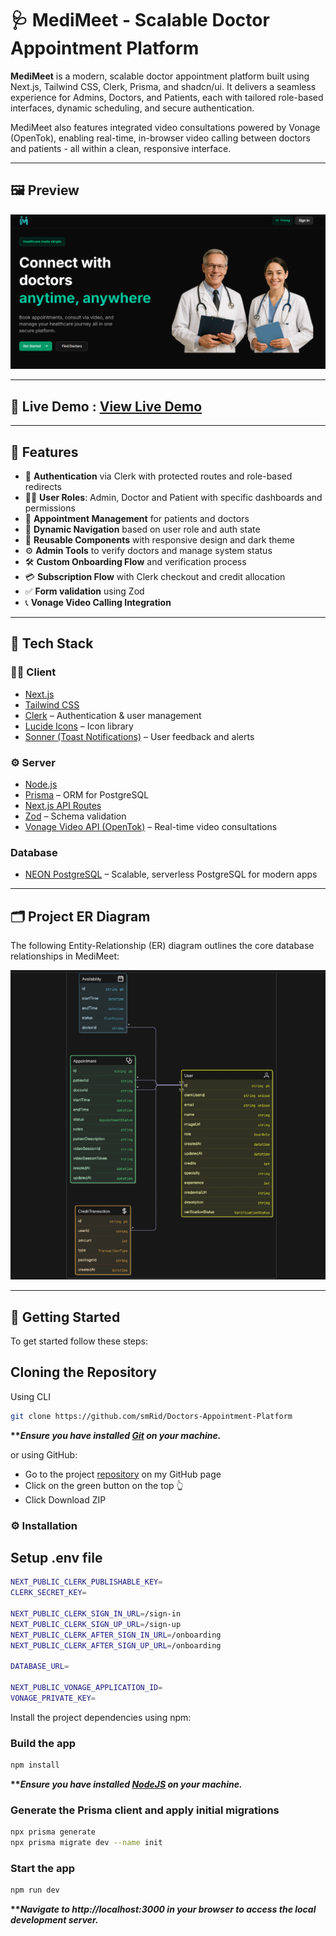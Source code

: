 # 🩺 MediMeet - Scalable Doctor Appointment Platform

**MediMeet** is a modern, scalable doctor appointment platform built using Next.js, Tailwind CSS, Clerk, Prisma, and shadcn/ui. It delivers a seamless experience for Admins, Doctors, and Patients, each with tailored role-based interfaces, dynamic scheduling, and secure authentication.

MediMeet also features integrated video consultations powered by Vonage (OpenTok), enabling real-time, in-browser video calling between doctors and patients - all within a clean, responsive interface.


---

## 🖼️ Preview

![MediMeet Dashboard Preview](./public/preview.png)  

---

## 🔗 Live Demo : [View Live Demo](medimeet-smr.vercel.app)  


---


## 🚀 Features

- 🔐 **Authentication** via Clerk with protected routes and role-based redirects  
- 🧑‍⚕️ **User Roles**: Admin, Doctor and Patient with specific dashboards and permissions  
- 📅 **Appointment Management** for patients and doctors  
- 🧭 **Dynamic Navigation** based on user role and auth state  
- 🧩 **Reusable Components** with responsive design and dark theme  
- ⚙️ **Admin Tools** to verify doctors and manage system status  
- 🛠️ **Custom Onboarding Flow** and verification process  
- 💳 **Subscription Flow** with Clerk checkout and credit allocation  
- ✅ **Form validation** using Zod
- 📞 **Vonage Video Calling Integration**  

---

## 🧩 Tech Stack

### 🧑‍💻 Client

- [Next.js](https://nextjs.org/)
- [Tailwind CSS](https://tailwindcss.com/)
- [Clerk](https://clerk.dev/) – Authentication & user management  
- [Lucide Icons](https://lucide.dev/) – Icon library  
- [Sonner (Toast Notifications)](https://sonner.emilkowal.ski/) – User feedback and alerts  

### ⚙️ Server

- [Node.js](https://nodejs.org/)
- [Prisma](https://www.prisma.io/) – ORM for PostgreSQL  
- [Next.js API Routes](https://nextjs.org/docs/api-routes/introduction)  
- [Zod](https://zod.dev/) – Schema validation  
- [Vonage Video API (OpenTok)](https://www.vonage.com/communications-apis/video/) – Real-time video consultations  

### Database
- [NEON PostgreSQL](https://neon.tech/) – Scalable, serverless PostgreSQL for modern apps

---


## 🗂 Project ER Diagram

The following Entity-Relationship (ER) diagram outlines the core database relationships in MediMeet:

![ER Diagram](./public/diagram.png)

---

## <a name="getting-started">🚀 Getting Started</a>

To get started follow these steps:

## Cloning the Repository

Using CLI

```bash
git clone https://github.com/smRid/Doctors-Appointment-Platform
```

**\*\*_Ensure you have installed [Git](https://git-scm.com) on your machine._**

or using GitHub:

-   Go to the project [repository](https://github.com/smRid/Doctors-Appointment-Platform) on my GitHub page
-   Click on the green button on the top 👆
-   Click Download ZIP


### ⚙️ Installation

## Setup .env file
```bash
NEXT_PUBLIC_CLERK_PUBLISHABLE_KEY=
CLERK_SECRET_KEY=

NEXT_PUBLIC_CLERK_SIGN_IN_URL=/sign-in
NEXT_PUBLIC_CLERK_SIGN_UP_URL=/sign-up
NEXT_PUBLIC_CLERK_AFTER_SIGN_IN_URL=/onboarding 
NEXT_PUBLIC_CLERK_AFTER_SIGN_UP_URL=/onboarding 

DATABASE_URL=

NEXT_PUBLIC_VONAGE_APPLICATION_ID=
VONAGE_PRIVATE_KEY=
```

Install the project dependencies using npm:

### Build the app

```bash
npm install
```

**\*\*_Ensure you have installed [NodeJS](https://nodejs.org/en) on your machine._**

### Generate the Prisma client and apply initial migrations

```bash
npx prisma generate
npx prisma migrate dev --name init
```
### Start the app

```bash
npm run dev
```

**\*\*_Navigate to http://localhost:3000 in your browser to access the local development server._**

